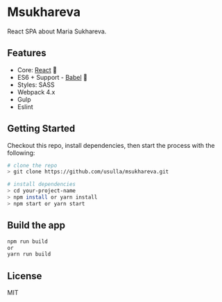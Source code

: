 # Msukhareva
React SPA about Maria Sukhareva.
## Features

- Core: [React](https://reactjs.org) 🚀
- ES6 + Support - [Babel](https://babeljs.io) 🚀
- Styles: SASS
- Webpack 4.x
- Gulp
- Eslint

## Getting Started
Checkout this repo, install dependencies, then start the process with the following:

```bash
# clone the repo
> git clone https://github.com/usulla/msukhareva.git

# install dependencies
> cd your-project-name
> npm install or yarn install
> npm start or yarn start
```

## Build the app

```bash
npm run build
or
yarn run build
```

## License

MIT

